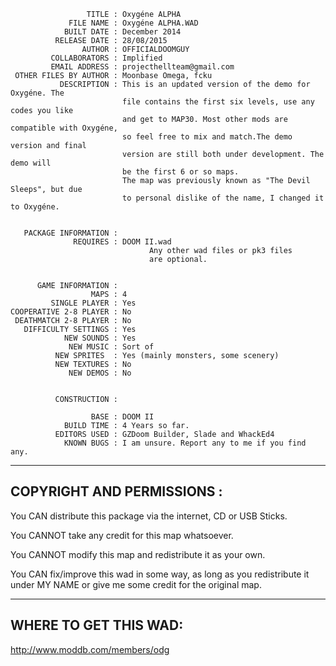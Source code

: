                      TITLE : Oxygéne ALPHA
                 FILE NAME : Oxygéne ALPHA.WAD
                BUILT DATE : December 2014
              RELEASE DATE : 28/08/2015
                    AUTHOR : OFFICIALDOOMGUY
             COLLABORATORS : Implified
             EMAIL ADDRESS : projecthellteam@gmail.com
     OTHER FILES BY AUTHOR : Moonbase Omega, fcku
               DESCRIPTION : This is an updated version of the demo for Oxygéne. The
                             file contains the first six levels, use any codes you like
                             and get to MAP30. Most other mods are compatible with Oxygéne,
                             so feel free to mix and match.The demo version and final
                             version are still both under development. The demo will
                             be the first 6 or so maps.
                             The map was previously known as "The Devil Sleeps", but due
                             to personal dislike of the name, I changed it to Oxygéne.
                                     

       PACKAGE INFORMATION :
                  REQUIRES : DOOM II.wad
                                   Any other wad files or pk3 files
                                   are optional.


          GAME INFORMATION :
                      MAPS : 4
             SINGLE PLAYER : Yes
    COOPERATIVE 2-8 PLAYER : No
     DEATHMATCH 2-8 PLAYER : No
       DIFFICULTY SETTINGS : Yes
                NEW SOUNDS : Yes
                 NEW MUSIC : Sort of
              NEW SPRITES  : Yes (mainly monsters, some scenery)
              NEW TEXTURES : No
                 NEW DEMOS : No
								 
								 
              CONSTRUCTION :

                      BASE : DOOM II
                BUILD TIME : 4 Years so far.
              EDITORS USED : GZDoom Builder, Slade and WhackEd4
                KNOWN BUGS : I am unsure. Report any to me if you find any.


---------------------------
COPYRIGHT AND PERMISSIONS :
---------------------------

You CAN distribute this package via the internet, CD or USB Sticks.

You CANNOT take any credit for this map whatsoever.

You CANNOT modify this map and redistribute it as your own.

You CAN fix/improve this wad in some way, as long as you redistribute it under MY NAME or give me some credit for the original map.

----------------------
WHERE TO GET THIS WAD:
----------------------

http://www.moddb.com/members/odg
